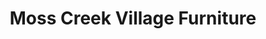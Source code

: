 ---
title: "Moss Creek Village Furniture"
url: /hilton-head-island/moss-creek-village-furniture/
shop: furniture
---